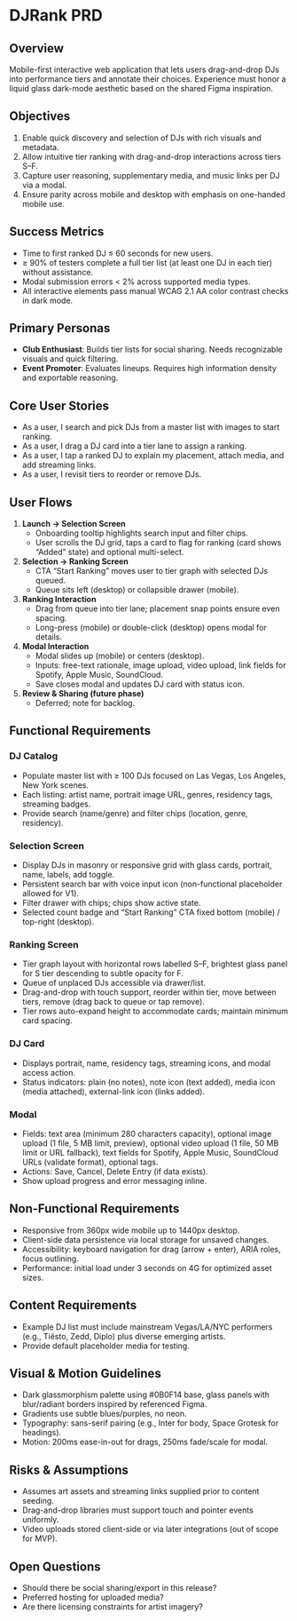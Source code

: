 # DJRank PRD

## Overview

Mobile-first interactive web application that lets users drag-and-drop DJs into performance tiers and annotate their choices. Experience must honor a liquid glass dark-mode aesthetic based on the shared Figma inspiration.

## Objectives

1. Enable quick discovery and selection of DJs with rich visuals and metadata.
2. Allow intuitive tier ranking with drag-and-drop interactions across tiers S–F.
3. Capture user reasoning, supplementary media, and music links per DJ via a modal.
4. Ensure parity across mobile and desktop with emphasis on one-handed mobile use.

## Success Metrics

- Time to first ranked DJ ≤ 60 seconds for new users.
- ≥ 90% of testers complete a full tier list (at least one DJ in each tier) without assistance.
- Modal submission errors < 2% across supported media types.
- All interactive elements pass manual WCAG 2.1 AA color contrast checks in dark mode.

## Primary Personas

- **Club Enthusiast**: Builds tier lists for social sharing. Needs recognizable visuals and quick filtering.
- **Event Promoter**: Evaluates lineups. Requires high information density and exportable reasoning.

## Core User Stories

- As a user, I search and pick DJs from a master list with images to start ranking.
- As a user, I drag a DJ card into a tier lane to assign a ranking.
- As a user, I tap a ranked DJ to explain my placement, attach media, and add streaming links.
- As a user, I revisit tiers to reorder or remove DJs.

## User Flows

1. **Launch → Selection Screen**
   - Onboarding tooltip highlights search input and filter chips.
   - User scrolls the DJ grid, taps a card to flag for ranking (card shows “Added” state) and optional multi-select.
2. **Selection → Ranking Screen**
   - CTA “Start Ranking” moves user to tier graph with selected DJs queued.
   - Queue sits left (desktop) or collapsible drawer (mobile).
3. **Ranking Interaction**
   - Drag from queue into tier lane; placement snap points ensure even spacing.
   - Long-press (mobile) or double-click (desktop) opens modal for details.
4. **Modal Interaction**
   - Modal slides up (mobile) or centers (desktop).
   - Inputs: free-text rationale, image upload, video upload, link fields for Spotify, Apple Music, SoundCloud.
   - Save closes modal and updates DJ card with status icon.
5. **Review & Sharing (future phase)**
   - Deferred; note for backlog.

## Functional Requirements

### DJ Catalog

- Populate master list with ≥ 100 DJs focused on Las Vegas, Los Angeles, New York scenes.
- Each listing: artist name, portrait image URL, genres, residency tags, streaming badges.
- Provide search (name/genre) and filter chips (location, genre, residency).

### Selection Screen

- Display DJs in masonry or responsive grid with glass cards, portrait, name, labels, add toggle.
- Persistent search bar with voice input icon (non-functional placeholder allowed for V1).
- Filter drawer with chips; chips show active state.
- Selected count badge and “Start Ranking” CTA fixed bottom (mobile) / top-right (desktop).

### Ranking Screen

- Tier graph layout with horizontal rows labelled S–F, brightest glass panel for S tier descending to subtle opacity for F.
- Queue of unplaced DJs accessible via drawer/list.
- Drag-and-drop with touch support, reorder within tier, move between tiers, remove (drag back to queue or tap remove).
- Tier rows auto-expand height to accommodate cards; maintain minimum card spacing.

### DJ Card

- Displays portrait, name, residency tags, streaming icons, and modal access action.
- Status indicators: plain (no notes), note icon (text added), media icon (media attached), external-link icon (links added).

### Modal

- Fields: text area (minimum 280 characters capacity), optional image upload (1 file, 5 MB limit, preview), optional video upload (1 file, 50 MB limit or URL fallback), text fields for Spotify, Apple Music, SoundCloud URLs (validate format), optional tags.
- Actions: Save, Cancel, Delete Entry (if data exists).
- Show upload progress and error messaging inline.

## Non-Functional Requirements

- Responsive from 360px wide mobile up to 1440px desktop.
- Client-side data persistence via local storage for unsaved changes.
- Accessibility: keyboard navigation for drag (arrow + enter), ARIA roles, focus outlining.
- Performance: initial load under 3 seconds on 4G for optimized asset sizes.

## Content Requirements

- Example DJ list must include mainstream Vegas/LA/NYC performers (e.g., Tiësto, Zedd, Diplo) plus diverse emerging artists.
- Provide default placeholder media for testing.

## Visual & Motion Guidelines

- Dark glassmorphism palette using #0B0F14 base, glass panels with blur/radiant borders inspired by referenced Figma.
- Gradients use subtle blues/purples, no neon.
- Typography: sans-serif pairing (e.g., Inter for body, Space Grotesk for headings).
- Motion: 200ms ease-in-out for drags, 250ms fade/scale for modal.

## Risks & Assumptions

- Assumes art assets and streaming links supplied prior to content seeding.
- Drag-and-drop libraries must support touch and pointer events uniformly.
- Video uploads stored client-side or via later integrations (out of scope for MVP).

## Open Questions

- Should there be social sharing/export in this release?
- Preferred hosting for uploaded media?
- Are there licensing constraints for artist imagery?
